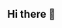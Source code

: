 ## Hi there 👋

<!--
**Seoilte/Seoilte** is a ✨ _special_ ✨ repository because its `README.md` (this file) appears on your GitHub profile.

Here are some ideas to get you started:

- 🔭 BSc student in astrophysics, University College Cork
- 🌱 I’m currently learning ...
- 👯 I’m looking to collaborate on ...
- 🤔 I’m looking for help with ...
- 💬 Ask me about ...
- 📫 How to reach me: email: oliviawalsh7171@gmail.com
- 😄 Pronouns: she/her
- ⚡ Fun fact: part of my heart is made of nitinol, which is being tested for use in the Mars rovers :)
-->
